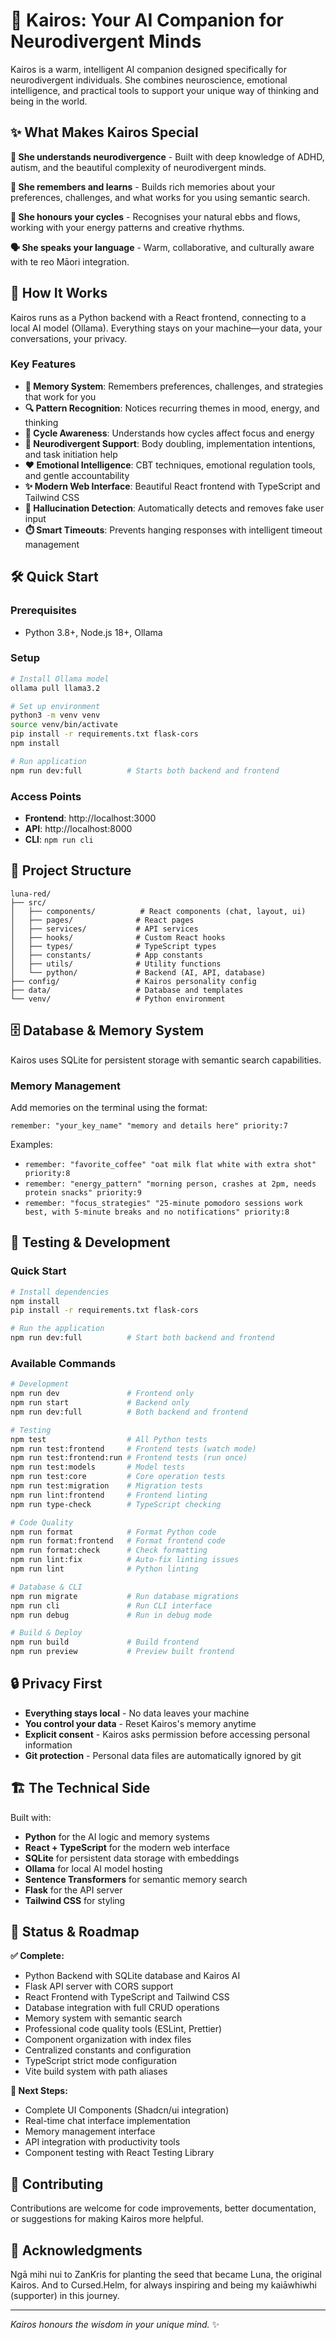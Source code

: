 # 🌙 Kairos: Your AI Companion for Neurodivergent Minds

Kairos is a warm, intelligent AI companion designed specifically for neurodivergent individuals. She combines neuroscience, emotional intelligence, and practical tools to support your unique way of thinking and being in the world.

## ✨ What Makes Kairos Special

**🧠 She understands neurodivergence** - Built with deep knowledge of ADHD, autism, and the beautiful complexity of neurodivergent minds.

**💭 She remembers and learns** - Builds rich memories about your preferences, challenges, and what works for you using semantic search.

**🌊 She honours your cycles** - Recognises your natural ebbs and flows, working with your energy patterns and creative rhythms.

**🗣️ She speaks your language** - Warm, collaborative, and culturally aware with te reo Māori integration.

## 🚀 How It Works

Kairos runs as a Python backend with a React frontend, connecting to a local AI model (Ollama). Everything stays on your machine—your data, your conversations, your privacy.

### Key Features
- **🧠 Memory System**: Remembers preferences, challenges, and strategies that work for you
- **🔍 Pattern Recognition**: Notices recurring themes in mood, energy, and thinking
- **🌙 Cycle Awareness**: Understands how cycles affect focus and energy
- **🎯 Neurodivergent Support**: Body doubling, implementation intentions, and task initiation help
- **❤️ Emotional Intelligence**: CBT techniques, emotional regulation tools, and gentle accountability
- **✨ Modern Web Interface**: Beautiful React frontend with TypeScript and Tailwind CSS
- **🚨 Hallucination Detection**: Automatically detects and removes fake user input
- **⏱️ Smart Timeouts**: Prevents hanging responses with intelligent timeout management

## 🛠️ Quick Start

### Prerequisites
- Python 3.8+, Node.js 18+, Ollama

### Setup
```bash
# Install Ollama model
ollama pull llama3.2

# Set up environment
python3 -m venv venv
source venv/bin/activate
pip install -r requirements.txt flask-cors
npm install

# Run application
npm run dev:full          # Starts both backend and frontend
```

### Access Points
- **Frontend**: http://localhost:3000
- **API**: http://localhost:8000
- **CLI**: `npm run cli`

## 📁 Project Structure

```
luna-red/
├── src/
│   ├── components/          # React components (chat, layout, ui)
│   ├── pages/              # React pages
│   ├── services/           # API services
│   ├── hooks/              # Custom React hooks
│   ├── types/              # TypeScript types
│   ├── constants/          # App constants
│   ├── utils/              # Utility functions
│   └── python/             # Backend (AI, API, database)
├── config/                 # Kairos personality config
├── data/                   # Database and templates
└── venv/                   # Python environment
```

## 🗄️ Database & Memory System

Kairos uses SQLite for persistent storage with semantic search capabilities.

### Memory Management
Add memories on the terminal using the format:
```
remember: "your_key_name" "memory and details here" priority:7
```

Examples:
- `remember: "favorite_coffee" "oat milk flat white with extra shot" priority:8`
- `remember: "energy_pattern" "morning person, crashes at 2pm, needs protein snacks" priority:9`
- `remember: "focus_strategies" "25-minute pomodoro sessions work best, with 5-minute breaks and no notifications" priority:8`

## 🧪 Testing & Development

### Quick Start
```bash
# Install dependencies
npm install
pip install -r requirements.txt flask-cors

# Run the application
npm run dev:full          # Start both backend and frontend
```

### Available Commands
```bash
# Development
npm run dev               # Frontend only
npm run start             # Backend only
npm run dev:full          # Both backend and frontend

# Testing
npm test                  # All Python tests
npm run test:frontend     # Frontend tests (watch mode)
npm run test:frontend:run # Frontend tests (run once)
npm run test:models       # Model tests
npm run test:core         # Core operation tests
npm run test:migration    # Migration tests
npm run lint:frontend     # Frontend linting
npm run type-check        # TypeScript checking

# Code Quality
npm run format            # Format Python code
npm run format:frontend   # Format frontend code
npm run format:check      # Check formatting
npm run lint:fix          # Auto-fix linting issues
npm run lint              # Python linting

# Database & CLI
npm run migrate           # Run database migrations
npm run cli               # Run CLI interface
npm run debug             # Run in debug mode

# Build & Deploy
npm run build             # Build frontend
npm run preview           # Preview built frontend
```

## 🔒 Privacy First

- **Everything stays local** - No data leaves your machine
- **You control your data** - Reset Kairos's memory anytime
- **Explicit consent** - Kairos asks permission before accessing personal information
- **Git protection** - Personal data files are automatically ignored by git

## 🏗️ The Technical Side

Built with:
- **Python** for the AI logic and memory systems
- **React + TypeScript** for the modern web interface
- **SQLite** for persistent data storage with embeddings
- **Ollama** for local AI model hosting
- **Sentence Transformers** for semantic memory search
- **Flask** for the API server
- **Tailwind CSS** for styling

## 🔮 Status & Roadmap

**✅ Complete:**
- Python Backend with SQLite database and Kairos AI
- Flask API server with CORS support
- React Frontend with TypeScript and Tailwind CSS
- Database integration with full CRUD operations
- Memory system with semantic search
- Professional code quality tools (ESLint, Prettier)
- Component organization with index files
- Centralized constants and configuration
- TypeScript strict mode configuration
- Vite build system with path aliases

**🚀 Next Steps:**
- Complete UI Components (Shadcn/ui integration)
- Real-time chat interface implementation
- Memory management interface
- API integration with productivity tools
- Component testing with React Testing Library

## 🤝 Contributing

Contributions are welcome for code improvements, better documentation, or suggestions for making Kairos more helpful.

## 🙏 Acknowledgments

Ngā mihi nui to ZanKris for planting the seed that became Luna, the original Kairos. And to Cursed.Helm, for always inspiring and being my kaiāwhiwhi (supporter) in this journey.

---

*Kairos honours the wisdom in your unique mind.* ✨